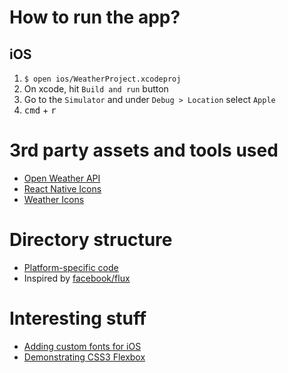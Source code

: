 # How to run the app?

## iOS

1. `$ open ios/WeatherProject.xcodeproj`
2. On xcode, hit `Build and run` button
3. Go to the `Simulator` and under `Debug > Location` select `Apple`
4. <kbd>cmd</kbd> + <kbd>r</kbd>

# 3rd party assets and tools used

* [Open Weather API](http://openweathermap.org/api)
* [React Native Icons](https://github.com/corymsmith/react-native-icons)
* [Weather Icons](https://erikflowers.github.io/weather-icons/)

# Directory structure

* [Platform-specific code](http://facebook.github.io/react-native/docs/platform-specific-code.html#content)
* Inspired by [facebook/flux](https://github.com/facebook/flux)

# Interesting stuff

* [Adding custom fonts for
  iOS](https://medium.com/@dabit3/adding-custom-fonts-to-react-native-b266b41bff7f#.o747g21ym)
* [Demonstrating CSS3
    Flexbox](http://blog.krawaller.se/posts/a-react-app-demonstrating-css3-flexbox/)
